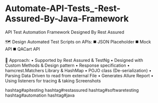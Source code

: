 # Automate-API-Tests_-Rest-Assured-By-Java-Framework
API Test Automation Framework Designed By Rest Assured

🗺 Design Automated Test Scripts on APIs:
 ◼ JSON Placeholder
 ◼ Mock API
 ◼ QACart API

📌 Approach: 
 • Supported by Rest Assured & TestNg
 • Designed with Custom Methods & Design pattern
 • Response specification
 • hamcrest.Matchers Library & HashMap 
 • POJO class (De-serialization)
 • Parsing Data Driven to read from external File 
 • Generates Allure Report
 • Using listeners for tracing & taking Screenshots

hashtag#apitesting hashtag#restassured hashtag#softwaretesting hashtag#automation hashtag#java
